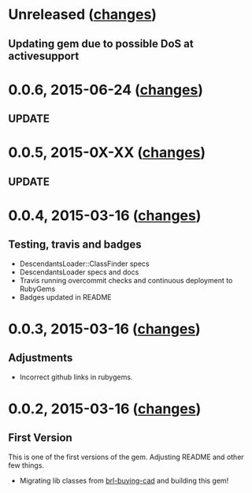 Unreleased ([changes](https://github.com/djlebersilvestre/descendants-loader/compare/v0.0.4...master))
====================

## Updating gem due to possible DoS at activesupport

0.0.6, 2015-06-24 ([changes](https://github.com/djlebersilvestre/descendants-loader/compare/v0.0.5...v0.0.6))
====================

## UPDATE

0.0.5, 2015-0X-XX ([changes](https://github.com/djlebersilvestre/descendants-loader/compare/v0.0.4...v0.0.5))
====================

## UPDATE

0.0.4, 2015-03-16 ([changes](https://github.com/djlebersilvestre/descendants-loader/compare/v0.0.3...v0.0.4))
====================

## Testing, travis and badges

* DescendantsLoader::ClassFinder specs
* DescendantsLoader specs and docs
* Travis running overcommit checks and continuous deployment to RubyGems
* Badges updated in README

0.0.3, 2015-03-16 ([changes](https://github.com/djlebersilvestre/descendants-loader/compare/v0.0.2...v0.0.3))
====================

## Adjustments

* Incorrect github links in rubygems.

0.0.2, 2015-03-16 ([changes](https://github.com/djlebersilvestre/descendants-loader/compare/v0.0.1...v0.0.2))
====================

## First Version

This is one of the first versions of the gem. Adjusting README and other few things.

* Migrating lib classes from [brl-buying-cad](https://github.com/djlebersilvestre/brl-buying-cad) and building this gem!
